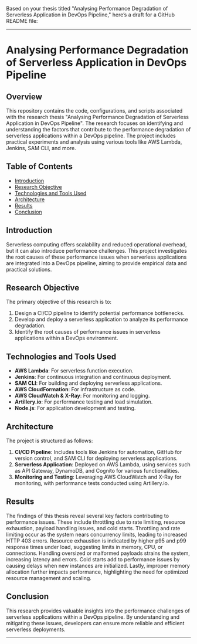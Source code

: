 Based on your thesis titled "Analysing Performance Degradation of Serverless Application in DevOps Pipeline," here’s a draft for a GitHub README file:

---

# Analysing Performance Degradation of Serverless Application in DevOps Pipeline

## Overview

This repository contains the code, configurations, and scripts associated with the research thesis "Analysing Performance Degradation of Serverless Application in DevOps Pipeline". The research focuses on identifying and understanding the factors that contribute to the performance degradation of serverless applications within a DevOps pipeline. The project includes practical experiments and analysis using various tools like AWS Lambda, Jenkins, SAM CLI, and more.

## Table of Contents

- [Introduction](#introduction)
- [Research Objective](#research-objective)
- [Technologies and Tools Used](#technologies-and-tools-used)
- [Architecture](#architecture)
- [Results](#results)
- [Conclusion](#conclusion)

## Introduction

Serverless computing offers scalability and reduced operational overhead, but it can also introduce performance challenges. This project investigates the root causes of these performance issues when serverless applications are integrated into a DevOps pipeline, aiming to provide empirical data and practical solutions.

## Research Objective

The primary objective of this research is to:
1. Design a CI/CD pipeline to identify potential performance bottlenecks.
2. Develop and deploy a serverless application to analyze its performance degradation.
3. Identify the root causes of performance issues in serverless applications within a DevOps environment.

## Technologies and Tools Used

- **AWS Lambda**: For serverless function execution.
- **Jenkins**: For continuous integration and continuous deployment.
- **SAM CLI**: For building and deploying serverless applications.
- **AWS CloudFormation**: For infrastructure as code.
- **AWS CloudWatch & X-Ray**: For monitoring and logging.
- **Artillery.io**: For performance testing and load simulation.
- **Node.js**: For application development and testing.

## Architecture

The project is structured as follows:

1. **CI/CD Pipeline**: Includes tools like Jenkins for automation, GitHub for version control, and SAM CLI for deploying serverless applications.
2. **Serverless Application**: Deployed on AWS Lambda, using services such as API Gateway, DynamoDB, and Cognito for various functionalities.
3. **Monitoring and Testing**: Leveraging AWS CloudWatch and X-Ray for monitoring, with performance tests conducted using Artillery.io.




## Results

The findings of this thesis reveal several key factors contributing to performance issues. These include throttling due to rate limiting, resource exhaustion, payload handling issues, and cold starts. Throttling and rate limiting occur as the system nears concurrency limits, leading to increased HTTP 403 errors. Resource exhaustion is indicated by higher p95 and p99 response times under load, suggesting limits in memory, CPU, or connections. Handling oversized or malformed payloads strains the system, increasing latency and errors. Cold starts add to performance issues by causing delays when new instances are initialized. Lastly, improper memory allocation further impacts performance, highlighting the need for optimized resource management and scaling.

## Conclusion

This research provides valuable insights into the performance challenges of serverless applications within a DevOps pipeline. By understanding and mitigating these issues, developers can ensure more reliable and efficient serverless deployments.

---


